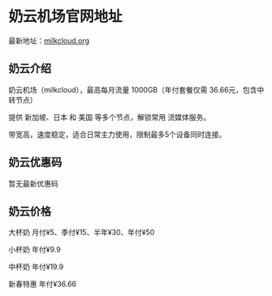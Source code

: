 # 奶云机场官网地址

最新地址：[milkcloud.org](www.naiyun.uk/#/login?code=DwBbG7ZZ)

## 奶云介绍

奶云机场（milkcloud），最高每月流量 1000GB（年付套餐仅需 36.66元，包含中转节点）

提供 新加坡、日本 和 美国 等多个节点，解锁常用 流媒体服务。

带宽高，速度稳定，适合日常主力使用，限制最多5个设备同时连接。

## 奶云优惠码

暂无最新优惠码

## 奶云价格

大杯奶 月付¥5、季付¥15、半年¥30、年付¥50

小杯奶 年付¥9.9

中杯奶 年付¥19.9

新春特惠 年付¥36.66
